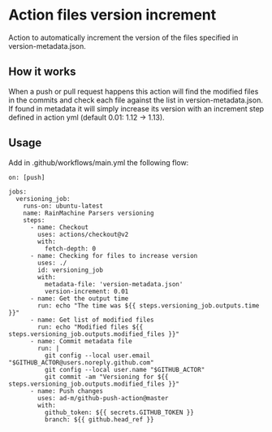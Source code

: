 # Action files version increment

 Action to automatically increment the version of the files specified in version-metadata.json.

## How it works

When a push or pull request happens this action will find the modified files in the commits and check each file
against the list in version-metadata.json. If found in metadata it will simply increase its version with an 
increment step defined in action yml (default 0.01: 1.12 -> 1.13).

## Usage
 
Add in .github/workflows/main.yml the following flow:

```
on: [push]

jobs:
  versioning_job:
    runs-on: ubuntu-latest
    name: RainMachine Parsers versioning
    steps:
      - name: Checkout
        uses: actions/checkout@v2
        with:
          fetch-depth: 0
      - name: Checking for files to increase version
        uses: ./
        id: versioning_job
        with:
          metadata-file: 'version-metadata.json'
          version-increment: 0.01
      - name: Get the output time
        run: echo "The time was ${{ steps.versioning_job.outputs.time }}"
      - name: Get list of modified files
        run: echo "Modified files ${{ steps.versioning_job.outputs.modified_files }}"
      - name: Commit metadata file
        run: |
          git config --local user.email "$GITHUB_ACTOR@users.noreply.github.com"
          git config --local user.name "$GITHUB_ACTOR"
          git commit -am "Versioning for ${{ steps.versioning_job.outputs.modified_files }}"
      - name: Push changes
        uses: ad-m/github-push-action@master
        with:
          github_token: ${{ secrets.GITHUB_TOKEN }}
          branch: ${{ github.head_ref }}
```

